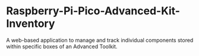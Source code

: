 # Raspberry-Pi-Pico-Advanced-Kit-Inventory
A web-based application to manage and track individual components stored within specific boxes of an Advanced Toolkit.
